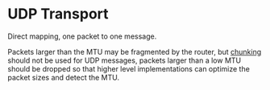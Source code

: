 UDP Transport
=============

Direct mapping, one packet to one message.

Packets larger than the MTU may be fragmented by the router, but [chunking](../lob/chunking.md) should not be used for UDP messages, packets larger than a low MTU should be dropped so that higher level implementations can optimize the packet sizes and detect the MTU.